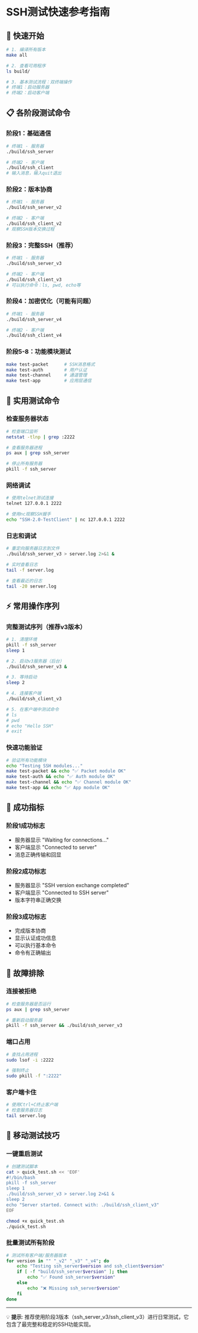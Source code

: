 # SSH测试快速参考指南

## 🚀 快速开始

```bash
# 1. 编译所有版本
make all

# 2. 查看可用程序
ls build/

# 3. 基本测试流程：双终端操作
# 终端1：启动服务器
# 终端2：启动客户端
```

## 📋 各阶段测试命令

### 阶段1：基础通信
```bash
# 终端1 - 服务器
./build/ssh_server

# 终端2 - 客户端
./build/ssh_client
# 输入消息，输入quit退出
```

### 阶段2：版本协商
```bash
# 终端1 - 服务器
./build/ssh_server_v2

# 终端2 - 客户端
./build/ssh_client_v2
# 观察SSH版本交换过程
```

### 阶段3：完整SSH（推荐）
```bash
# 终端1 - 服务器
./build/ssh_server_v3

# 终端2 - 客户端
./build/ssh_client_v3
# 可以执行命令：ls, pwd, echo等
```

### 阶段4：加密优化（可能有问题）
```bash
# 终端1 - 服务器
./build/ssh_server_v4

# 终端2 - 客户端
./build/ssh_client_v4
```

### 阶段5-8：功能模块测试
```bash
make test-packet      # SSH消息格式
make test-auth        # 用户认证
make test-channel     # 通道管理
make test-app         # 应用层通信
```

## 🔧 实用测试命令

### 检查服务器状态
```bash
# 检查端口监听
netstat -tlnp | grep :2222

# 查看服务器进程
ps aux | grep ssh_server

# 停止所有服务器
pkill -f ssh_server
```

### 网络调试
```bash
# 使用telnet测试连接
telnet 127.0.0.1 2222

# 使用nc观察SSH握手
echo "SSH-2.0-TestClient" | nc 127.0.0.1 2222
```

### 日志和调试
```bash
# 重定向服务器日志到文件
./build/ssh_server_v3 > server.log 2>&1 &

# 实时查看日志
tail -f server.log

# 查看最近的日志
tail -20 server.log
```

## ⚡ 常用操作序列

### 完整测试序列（推荐v3版本）
```bash
# 1. 清理环境
pkill -f ssh_server
sleep 1

# 2. 启动v3服务器（后台）
./build/ssh_server_v3 &

# 3. 等待启动
sleep 2

# 4. 连接客户端
./build/ssh_client_v3

# 5. 在客户端中测试命令
# ls
# pwd
# echo "Hello SSH"
# exit
```

### 快速功能验证
```bash
# 验证所有功能模块
echo "Testing SSH modules..."
make test-packet && echo "✅ Packet module OK"
make test-auth && echo "✅ Auth module OK" 
make test-channel && echo "✅ Channel module OK"
make test-app && echo "✅ App module OK"
```

## 🎯 成功指标

### 阶段1成功标志
- 服务器显示 "Waiting for connections..."
- 客户端显示 "Connected to server"
- 消息正确传输和回显

### 阶段2成功标志
- 服务器显示 "SSH version exchange completed"
- 客户端显示 "Connected to SSH server"
- 版本字符串正确交换

### 阶段3成功标志
- 完成版本协商
- 显示认证成功信息
- 可以执行基本命令
- 命令有正确输出

## 🐛 故障排除

### 连接被拒绝
```bash
# 检查服务器是否运行
ps aux | grep ssh_server

# 重新启动服务器
pkill -f ssh_server && ./build/ssh_server_v3
```

### 端口占用
```bash
# 查找占用进程
sudo lsof -i :2222

# 强制终止
sudo pkill -f ":2222"
```

### 客户端卡住
```bash
# 使用Ctrl+C终止客户端
# 检查服务器日志
tail server.log
```

## 📱 移动测试技巧

### 一键重启测试
```bash
# 创建测试脚本
cat > quick_test.sh << 'EOF'
#!/bin/bash
pkill -f ssh_server
sleep 1
./build/ssh_server_v3 > server.log 2>&1 &
sleep 2
echo "Server started. Connect with: ./build/ssh_client_v3"
EOF

chmod +x quick_test.sh
./quick_test.sh
```

### 批量测试所有阶段
```bash
# 测试所有客户端/服务器版本
for version in "" "_v2" "_v3" "_v4"; do
    echo "Testing ssh_server$version and ssh_client$version"
    if [ -f "build/ssh_server$version" ]; then
        echo "✅ Found ssh_server$version"
    else
        echo "❌ Missing ssh_server$version"
    fi
done
```

---

💡 **提示**: 推荐使用阶段3版本（ssh_server_v3/ssh_client_v3）进行日常测试，它包含了最完整和稳定的SSH功能实现。
